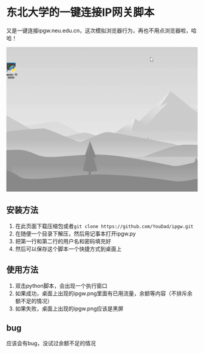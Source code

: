 # 东北大学的一键连接IP网关脚本
又是一键连接ipgw.neu.edu.cn，这次模拟浏览器行为，再也不用点浏览器啦，哈哈！

![gif](GIF.gif)

## 安装方法

1. 在此页面下载压缩包或者`git clone https://github.com/YouDad/ipgw.git`
2. 在随便一个目录下解压，然后用记事本打开ipgw.py
3. 把第一行和第二行的用户名和密码填充好
4. 然后可以保存这个脚本一个快捷方式到桌面上

## 使用方法

1. 双击python脚本，会出现一个执行窗口
2. 如果成功，桌面上出现的ipgw.png里面有已用流量，余额等内容（不排斥余额不足的情况）
3. 如果失败，桌面上出现的ipgw.png应该是黑屏

## bug

应该会有bug，没试过余额不足的情况
